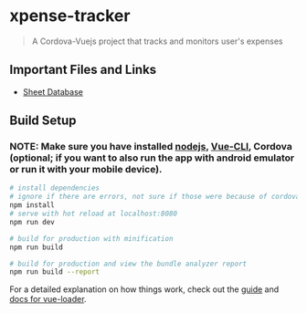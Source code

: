 # xpense-tracker

> A Cordova-Vuejs project that tracks and monitors user's expenses

## Important Files and Links
- [Sheet Database](https://docs.google.com/spreadsheets/d/1rYfhsKkO6hP0wk1-GJgBCnpqGP7f6BPkyaaX-spLCS8/edit?usp=sharing)

## Build Setup
### NOTE: Make sure you have installed [nodejs](https://nodejs.org/en), [Vue-CLI](https://cli.vuejs.org/guide/installation.html), Cordova (optional; if you want to also run the app with android emulator or run it with your mobile device).
``` bash
# install dependencies
# ignore if there are errors, not sure if those were because of cordova dependencies, but it works naman regardless
npm install
# serve with hot reload at localhost:8080
npm run dev

# build for production with minification
npm run build

# build for production and view the bundle analyzer report
npm run build --report
```

For a detailed explanation on how things work, check out the [guide](http://vuejs-templates.github.io/webpack/) and [docs for vue-loader](http://vuejs.github.io/vue-loader).
